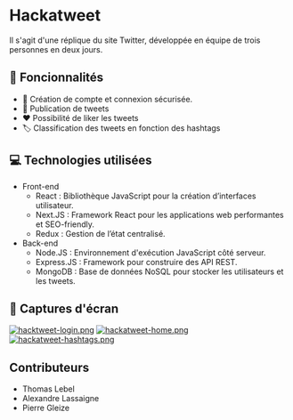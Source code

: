 # Hackatweet
Il s'agit d'une réplique du site Twitter, développée en équipe de trois personnes en deux jours.

## 🌟 Foncionnalités 
- 🔐 Création de compte et connexion sécurisée.
- 📝 Publication de tweets
- ❤️ Possibilité de liker les tweets
- 🏷️ Classification des tweets en fonction des hashtags

## 💻 Technologies utilisées
 - Front-end
   - React : Bibliothèque JavaScript pour la création d’interfaces utilisateur.
   - Next.JS : Framework React pour les applications web performantes et SEO-friendly.
   - Redux : Gestion de l’état centralisé.
 - Back-end
    - Node.JS : Environnement d'exécution JavaScript côté serveur.
    - Express.JS : Framework pour construire des API REST.
    - MongoDB : Base de données NoSQL pour stocker les utilisateurs et les tweets.

## 📸 Captures d'écran

[![hacktweet-login.png](https://i.postimg.cc/bvrjmcjH/hacktweet-login.png)](https://postimg.cc/FYMqK6z7)
[![hackatweet-home.png](https://i.postimg.cc/1tmpNBxd/hackatweet-home.png)](https://postimg.cc/qtFtP8vc)
[![hackatweet-hashtags.png](https://i.postimg.cc/LsNJGM7y/hackatweet-hashtags.png)](https://postimg.cc/6746GFBR)

## Contributeurs
- Thomas Lebel
- Alexandre Lassaigne
- Pierre Gleize
